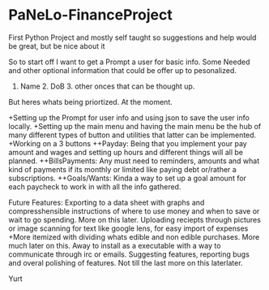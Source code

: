 # PaNeLo-FinanceProject
 First Python Project and mostly self taught so suggestions and help would be great, but be nice about it

So to start off I want to get a Prompt a user for basic info. Some Needed and other optional information that could be offer up to pesonalized. 

1. Name 2. DoB 3. other onces that can be thought up. 

But heres whats being priortized. At the moment. 

+Setting up the Prompt for user info and using json to save the user info locally. 
+Setting up the main menu and having the main menu be the hub of many different types of button and utilities that latter can be implemented. 
+Working on a 3 buttons 
++Payday: Being that you implement your pay amount and wages and setting up hours and different things will all be planned. 
++BillsPayments: Any must need to reminders, amounts and what kind of payments if its monthly or limited like paying debt or/rather a subscriptions.
++Goals/Wants: Kinda a way to set up a goal amount for each paycheck to work in with all the info gathered. 

Future Features: 
Exporting to a data sheet with graphs and compresshensible instructions of where to use money and when to save or wait to go spending. More on this later.
Uploading reciepts through pictures or image scanning for text like google lens, for easy import of expenses +More itemized with dividing whats edible and non edible purchases. More much later on this.
Away to install as a executable with a way to communicate through irc or emails. Suggesting features, reporting bugs and overal polishing of features. Not till the last more on this laterlater. 

Yurt
